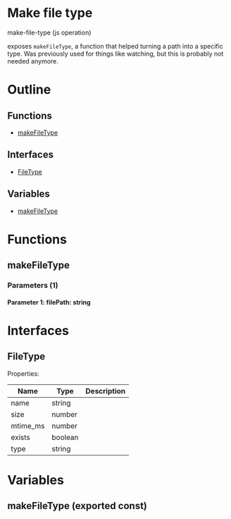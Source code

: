 # Make file type

make-file-type (js operation)

exposes `makeFileType`, a function that helped turning a path into a specific type. Was previously used for things like watching, but this is probably not needed anymore.




# Outline

## Functions

- [makeFileType](#makeFileType)

## Interfaces

- [FileType](#filetype)

## Variables

- [makeFileType](#makefiletype)



# Functions

## makeFileType

### Parameters (1)

#### Parameter 1: filePath: string

# Interfaces

## FileType

Properties: 

 | Name | Type | Description |
|---|---|---|
| name  | string |  |
| size  | number |  |
| mtime_ms  | number |  |
| exists  | boolean |  |
| type  | string |  |


# Variables

## makeFileType (exported const)

